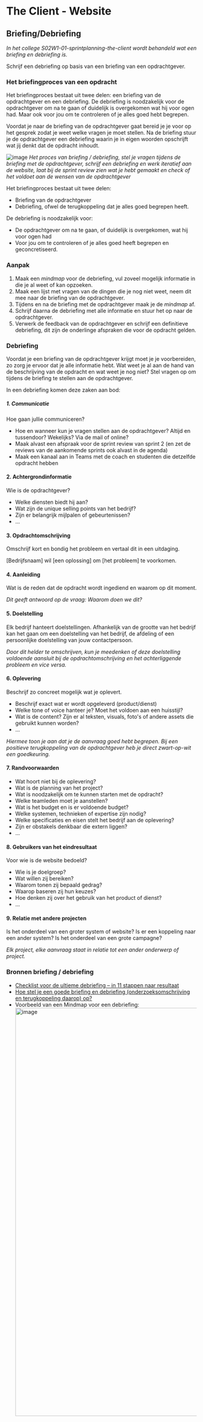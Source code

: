 # The Client - Website

## Briefing/Debriefing
_In het college S02W1-01-sprintplanning-the-client wordt behandeld wat een briefing en debriefing is._

Schrijf een debriefing op basis van een briefing van een opdrachtgever.


### Het briefingproces van een opdracht

Het briefingproces bestaat uit twee delen: een briefing van de opdrachtgever en een debriefing. De debriefing is noodzakelijk voor de opdrachtgever om na te gaan of duidelijk is overgekomen wat hij voor ogen had. Maar ook voor jou om te controleren of je alles goed hebt begrepen.

Voordat je naar de briefing van de opdrachtgever gaat bereid je je voor op het gesprek zodat je weet welke vragen je moet stellen. Na de briefing stuur je de opdrachtgever een debriefing waarin je in eigen woorden opschrijft wat jij denkt dat de opdracht inhoudt. 

![image](https://github.com/user-attachments/assets/ef0b78d3-4936-4cd0-9c9c-feccc43c8e1c)
_Het proces van briefing / debriefing, stel je vragen tijdens de briefing met de opdrachtgever, schrijf een debriefing en werk iteratief aan de website, laat bij de sprint review zien wat je hebt gemaakt en check of het voldoet aan de wensen van de opdrachtgever_

Het briefingproces bestaat uit twee delen:
 - Briefing van de opdrachtgever
 - Debriefing, ofwel de terugkoppeling dat je alles goed begrepen heeft.

De debriefing is noodzakelijk voor:
- De opdrachtgever om na te gaan, of duidelijk is overgekomen, wat hij voor ogen had
- Voor jou om te controleren of je alles goed heeft begrepen en geconcretiseerd.


### Aanpak

 1. Maak  een _mindmap_ voor de debriefing, vul zoveel mogelijk informatie in die je al weet of kan opzoeken. 
 2. Maak een lijst met vragen van de dingen die je nog niet weet, neem dit mee naar de briefing van de opdrachtgever.
 3. Tijdens en na de briefing met de opdrachtgever maak je de _mindmap_ af. 
 4. Schrijf daarna de debriefing met alle informatie en stuur het op naar de opdrachtgever.
 5. Verwerk de feedback van de opdrachtgever en schrijf een definitieve debriefing, dit zijn de onderlinge afspraken die voor de opdracht gelden.


### Debriefing

Voordat je een briefing van de opdrachtgever krijgt moet je je voorbereiden, zo zorg je ervoor dat je alle informatie hebt. Wat weet je al aan de hand van de beschrijving van de opdracht en wat weet je nog niet? Stel vragen op om tijdens de briefing te stellen aan de opdrachtgever.

In een debriefing komen deze zaken aan bod:

##### 1. Communicatie

Hoe gaan jullie communiceren? 
- Hoe en wanneer kun je vragen stellen aan de opdrachtgever? Altijd en tussendoor? Wekelijks? Via de mail of online? 
- Maak alvast een afspraak voor de sprint review van sprint 2 (en zet de reviews van de aankomende sprints ook alvast in de agenda)
- Maak een kanaal aan in Teams met de coach en studenten die detzelfde opdracht hebben

  
#### 2. Achtergrondinformatie

Wie is de opdrachtgever? 
- Welke diensten biedt hij aan?
- Wat zijn de unique selling points van het bedrijf?
- Zijn er belangrijk mijlpalen of gebeurtenissen?
- …

#### 3. Opdrachtomschrijving

Omschrijf kort en bondig het probleem en vertaal dit in een uitdaging. 

[Bedrijfsnaam] wil [een oplossing] om [het probleem] te voorkomen.

#### 4. Aanleiding

Wat is de reden dat de opdracht wordt ingediend en waarom op dit moment.

_Dit geeft antwoord op de vraag: Waarom doen we dit?_

#### 5. Doelstelling

Elk bedrijf hanteert doelstellingen. 
Afhankelijk van de grootte van het bedrijf kan het gaan om een doelstelling van het bedrijf, de afdeling of een persoonlijke doelstelling van jouw contactpersoon.

_Door dit helder te omschrijven, kun je meedenken of deze doelstelling voldoende aansluit bij de opdrachtomschrijving en het achterliggende probleem en vice versa._

#### 6. Oplevering

Beschrijf zo concreet mogelijk wat je oplevert. 

- Beschrijf exact wat er wordt opgeleverd (product/dienst)
- Welke tone of voice hanteer je? Moet het voldoen aan een huisstijl?
- Wat is de content? Zijn er al teksten, visuals, foto's of andere assets die gebruikt kunnen worden?
- …

_Hiermee toon je aan dat je de aanvraag goed hebt begrepen. Bij een positieve terugkoppeling van de opdrachtgever heb je direct zwart-op-wit een goedkeuring._

#### 7. Randvoorwaarden

- Wat hoort niet bij de oplevering?
- Wat is de planning van het project?
- Wat is noodzakelijk om te kunnen starten met de opdracht?
- Welke teamleden moet je aanstellen?
- Wat is het budget en is er voldoende budget?
- Welke systemen, technieken of expertise zijn nodig?
- Welke specificaties en eisen stelt het bedrijf aan de oplevering?
- Zijn er obstakels denkbaar die extern liggen?
- …

#### 8. Gebruikers van het eindresultaat

Voor wie is de website bedoeld? 

- Wie is je doelgroep?
- Wat willen zij bereiken?
- Waarom tonen zij bepaald gedrag?
- Waarop baseren zij hun keuzes?
- Hoe denken zij over het gebruik van het product of dienst?
- …

#### 9. Relatie met andere projecten

Is het onderdeel van een groter system of website? Is er een koppeling naar een ander system? Is het onderdeel van een grote campagne?

_Elk project, elke aanvraag staat in relatie tot een ander onderwerp of project._


### Bronnen briefing / debriefing
 - [Checklist voor de ultieme debriefing – in 11 stappen naar resultaat](https://www.frankwatching.com/archive/2020/09/10/ultieme-debriefing-checklist-11-stappen/)
 - [Hoe stel je een goede briefing en debriefing (onderzoeksomschrijving en terugkoppeling daarop) op?](https://www.joho.org/en/hoe-stel-je-een-goede-briefing-en-debriefing-onderzoeksomschrijving-en-terugkoppeling-daarop-op)
 - Voorbeeld van een Mindmap voor een debriefing:
   <img width="1077" alt="image" src="https://user-images.githubusercontent.com/1391509/134825307-400aaa62-df4e-41b2-971a-03cee2886a7c.png">



 
